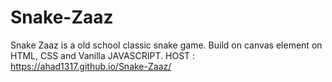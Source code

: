 # Snake-Zaaz
Snake Zaaz is a old school classic snake game.
Build on canvas element on HTML, CSS and Vanilla JAVASCRIPT.
HOST : https://ahad1317.github.io/Snake-Zaaz/
